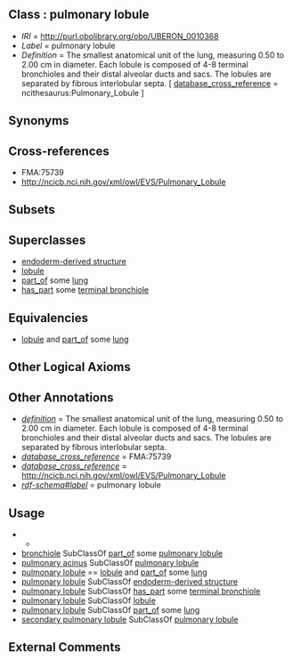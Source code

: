 
## Class : pulmonary lobule

 * *IRI* = http://purl.obolibrary.org/obo/UBERON_0010368
 * *Label* = pulmonary lobule
 * *Definition* = The smallest anatomical unit of the lung, measuring 0.50 to 2.00 cm in diameter. Each lobule is composed of 4-8 terminal bronchioles and their distal alveolar ducts and sacs. The lobules are separated by fibrous interlobular septa. [ [database_cross_reference](../../ef/oboInOwl#hasDbXref.md) = ncithesaurus:Pulmonary_Lobule ]

## Synonyms


## Cross-references

 * FMA:75739
 * http://ncicb.nci.nih.gov/xml/owl/EVS/Pulmonary_Lobule

## Subsets


## Superclasses

 * [endoderm-derived structure](../../UBERON/19/UBERON_0004119.md)
 * [lobule](../../UBERON/11/UBERON_0009911.md)
 * [part_of](../../BFO/50/BFO_0000050.md) some [lung](../../UBERON/48/UBERON_0002048.md)
 * [has_part](../../BFO/51/BFO_0000051.md) some [terminal bronchiole](../../UBERON/87/UBERON_0002187.md)

## Equivalencies

 * [lobule](../../UBERON/11/UBERON_0009911.md) and [part_of](../../BFO/50/BFO_0000050.md) some [lung](../../UBERON/48/UBERON_0002048.md)

## Other Logical Axioms


## Other Annotations

 * *[definition](../../IAO/15/IAO_0000115.md)* = The smallest anatomical unit of the lung, measuring 0.50 to 2.00 cm in diameter. Each lobule is composed of 4-8 terminal bronchioles and their distal alveolar ducts and sacs. The lobules are separated by fibrous interlobular septa.
 * *[database_cross_reference](../../ef/oboInOwl#hasDbXref.md)* = FMA:75739
 * *[database_cross_reference](../../ef/oboInOwl#hasDbXref.md)* = http://ncicb.nci.nih.gov/xml/owl/EVS/Pulmonary_Lobule
 * *[rdf-schema#label](../../el/rdf-schema#label.md)* = pulmonary lobule

## Usage

 * -
 * [bronchiole](../../UBERON/86/UBERON_0002186.md) SubClassOf [part_of](../../BFO/50/BFO_0000050.md) some [pulmonary lobule](../../UBERON/68/UBERON_0010368.md)
 * [pulmonary acinus](../../UBERON/74/UBERON_0008874.md) SubClassOf [pulmonary lobule](../../UBERON/68/UBERON_0010368.md)
 * [pulmonary lobule](../../UBERON/68/UBERON_0010368.md) == [lobule](../../UBERON/11/UBERON_0009911.md) and [part_of](../../BFO/50/BFO_0000050.md) some [lung](../../UBERON/48/UBERON_0002048.md)
 * [pulmonary lobule](../../UBERON/68/UBERON_0010368.md) SubClassOf [endoderm-derived structure](../../UBERON/19/UBERON_0004119.md)
 * [pulmonary lobule](../../UBERON/68/UBERON_0010368.md) SubClassOf [has_part](../../BFO/51/BFO_0000051.md) some [terminal bronchiole](../../UBERON/87/UBERON_0002187.md)
 * [pulmonary lobule](../../UBERON/68/UBERON_0010368.md) SubClassOf [lobule](../../UBERON/11/UBERON_0009911.md)
 * [pulmonary lobule](../../UBERON/68/UBERON_0010368.md) SubClassOf [part_of](../../BFO/50/BFO_0000050.md) some [lung](../../UBERON/48/UBERON_0002048.md)
 * [secondary pulmonary lobule](../../UBERON/69/UBERON_0010369.md) SubClassOf [pulmonary lobule](../../UBERON/68/UBERON_0010368.md)

## External Comments

